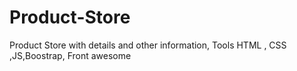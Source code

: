 # Product-Store
Product Store with details and other information, Tools HTML , CSS ,JS,Boostrap, Front awesome 
